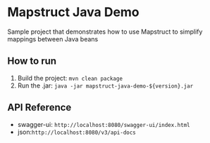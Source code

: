 # Mapstruct Java Demo
Sample project that demonstrates how to use Mapstruct to simplify mappings between Java beans

## How to run
1. Build the project: `mvn clean package`
2. Run the .jar: `java -jar mapstruct-java-demo-${version}.jar`

## API Reference
- swagger-ui: `http://localhost:8080/swagger-ui/index.html`
- json:`http://localhost:8080/v3/api-docs`